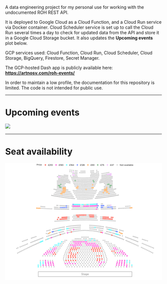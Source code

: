 A data engineering project for my personal use for working with the undocumented ROH REST API.

It is deployed to Google Cloud as a Cloud Function, and a Cloud Run service via Docker container. Cloud Scheduler service is set up to call the Cloud Run several times a day to check for updated data from the API and store it in a Google Cloud Storage bucket. It also updates the **Upcoming events** plot below.

GCP services used: Cloud Function, Cloud Run, Cloud Scheduler, Cloud Storage, BigQuery, Firestore, Secret Manager.

The GCP-hosted Dash app is publicly available here: **https://artnosv.com/roh-events/**

In order to maintain a low profile, the documentation for this repository is limited. The code is not intended for public use.

---

# Upcoming events
<picture>
<source media="(prefers-color-scheme: dark)" srcset="https://storage.googleapis.com/vitaminb16-public/output/images/ROH_events_dark.png?">
<source media="(prefers-color-scheme: light)" srcset="https://storage.googleapis.com/vitaminb16-public/output/images/ROH_events.png?">
<img src="https://storage.googleapis.com/vitaminb16-public/output/images/ROH_events.png?" width="1000"/>
</picture>

---

# Seat availability
<!-- <img src="output/ROH_hall.png" width="1000"/> -->
<picture>
<source media="(prefers-color-scheme: dark)" srcset="output/images/ROH_hall_dark.png">
<source media="(prefers-color-scheme: light)" srcset="output/images/ROH_hall.png">
<img src="output/images/ROH_hall.png" width="1000"/>
</picture>


<!-- 
TODO:
- [x] Add Firestore utils class to `cloud` module
- [x] Move titles_colour.json from Storage into Firestore
- [x] Store events data in Firestore during infrequent scheduled updates => read during frequent updates
- [ ] Convert plotly.express to plotly.graph_objects in `graphics.py` for better control over the plot
- [ ] Set up a dev GCP environment for testing new features before deploying to website
 -->
